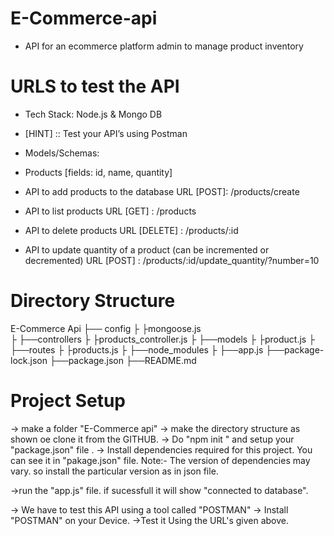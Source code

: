

# E-Commerce-api
<!-- ecommerce api with node js and mongodb -->


* API for an ecommerce platform admin to manage product inventory

# URLS to test the API

- Tech Stack: Node.js &amp; Mongo DB
- [HINT] :: Test your API’s using Postman

- Models/Schemas:
- Products [fields: id, name, quantity]

- API to add products to the database
            URL [POST]: /products/create


- API to list products
            URL [GET] : /products


- API to delete products
            URL [DELETE] : /products/:id


- API to update quantity of a product (can be incremented or decremented)
            URL [POST] : /products/:id/update_quantity/?number=10




# Directory Structure

E-Commerce Api
├── config 
├     ├mongoose.js      
├
├──controllers
├       ├products_controller.js
├
├──models
├    ├product.js
├
├──routes
├    ├products.js
├
├──node_modules
├
├──app.js
├──package-lock.json
├──package.json
├──README.md

# Project Setup
-> make a folder "E-Commerce api"
-> make the directory structure as shown oe clone it from the GITHUB. 
-> Do "npm init " and setup your "package.json" file . 
-> Install dependencies required for this project. You can see it in "pakage.json" file. 
Note:- The version of dependencies may vary. so install the particular version as in json file.

->run the "app.js" file.  if sucessfull it will show "connected to database".

-> We have to test this API using a tool called "POSTMAN"
-> Install "POSTMAN" on your Device.
->Test it Using the URL's given above.









